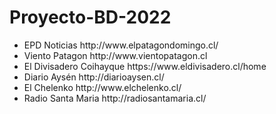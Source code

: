 # Proyecto-BD-2022
<ul>
<li>EPD Noticias	http://www.elpatagondomingo.cl/ </li>
<li>Viento Patagon	http://www.vientopatagon.cl </li>
<li>El Divisadero Coihayque	https://www.eldivisadero.cl/home </li>
<li>Diario Aysén	http://diarioaysen.cl/ </li>
<li>El Chelenko	http://www.elchelenko.cl/ </li>
  <li>Radio Santa Maria	http://radiosantamaria.cl/ </li>
</ul>
